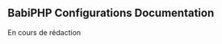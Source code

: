 BabiPHP Configurations Documentation
---------------------------------------------------------------------------------------------------------------------

En cours de rédaction

